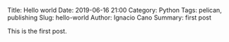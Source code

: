 Title: Hello world
Date: 2019-06-16 21:00
Category: Python
Tags: pelican, publishing
Slug: hello-world
Author: Ignacio Cano
Summary: first post

This is the first post.
